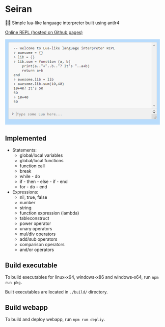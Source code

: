 # Seiran

🚀🌙 Simple lua-like language interpreter built using antlr4

[Online REPL (hosted on Github pages)](https://kotborealis.github.io/seiran/)

![Screenshot](./Screenshot.png)

## Implemented

* Statements:
    * global/local variables
    * global/local functions
    * function call
    * break
    * while - do
    * if - then - else - if - end
    * for - do - end
* Expressions:
    * nil, true, false
    * number
    * string
    * function expression (lambda)
    * tableconstruct
    * power operator
    * unary operators
    * mul/div operators
    * add/sub operators
    * comparison operators
    * and/or operators
    
## Build executable

To build executables for linux-x64, windows-x86 and windows-x64, run
`npm run pkg`.

Built executables are located in `./build/` directory.

## Build webapp

To build and deploy webapp, run `npm run depliy`.